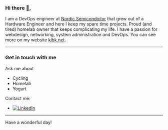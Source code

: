 ### Hi there 👋,

I am a DevOps engineer at [Nordic Semicondictor](https://nordicsemi.com) that grew out of a Hardware Engineer and here I keep my spare time projects. Proud (and tired) homelab owner that keeps complicating my life.  I have a passion for webdesign, networking, system administration and DevOps. You can see more on my website [kibk.net](https://kibk.net).

---

### Get in touch with me

Ask me about
- Cycling
- Homelab
- Yogurt

Contact me:
- [![LinkedIn](https://img.shields.io/static/v1?style=flat-square&logo=linkedin&logoColor=white&label=&labelColor=0A66C2&message=LinkedIn&color=16171d)](https://linkedin.com/in/mrkirillbykov)

---

Have a wonderful day!
